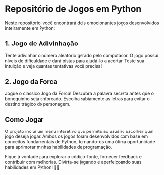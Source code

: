 # Repositório de Jogos em Python

Neste repositório, você encontrará dois emocionantes jogos desenvolvidos inteiramente em Python:

## 1. Jogo de Adivinhação
Tente adivinhar o número aleatório gerado pelo computador. O jogo possui níveis de dificuldade e dará pistas para ajudá-lo a acertar. Teste sua intuição e veja quantas tentativas você precisa!

## 2. Jogo da Forca
Jogue o clássico Jogo da Forca! Descubra a palavra secreta antes que o bonequinho seja enforcado. Escolha sabiamente as letras para evitar o destino trágico do personagem.

## Como Jogar
O projeto inclui um menu interativo que permite ao usuário escolher qual jogo deseja jogar. Ambos os jogos foram desenvolvidos com base em conceitos fundamentais de Python, tornando-os uma ótima oportunidade para aprimorar minhas habilidades de programação.

Fique à vontade para explorar o código-fonte, fornecer feedback e contribuir com melhorias. Divirta-se jogando e aperfeiçoando suas habilidades em Python! 🚀🐍

